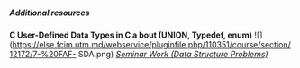 ##### **Additional resources**
**C User-Defined Data Types in C a bout (UNION, Typedef, enum)**
![](https://else.fcim.utm.md/webservice/pluginfile.php/110351/course/section/12172/7-%20FAF-
SDA.png)
_[Seminar Work (Data Structure
Problems)](https://else.fcim.utm.md/mod/assign/view.php?id=41995 "Seminar work
\(Data structure problems\)")_

